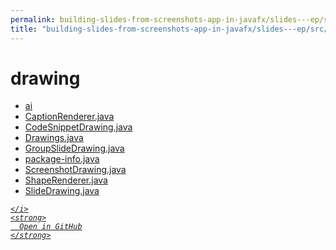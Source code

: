 ```yaml
---
permalink: building-slides-from-screenshots-app-in-javafx/slides---ep/src/main/java/engineer/mathsoftware/blog/slides/drawing
title: "building-slides-from-screenshots-app-in-javafx/slides---ep/src/main/java/engineer/mathsoftware/blog/slides/drawing"
---
```


# drawing
<ul>
  <li>
    <a href="ai">
      ai
    </a>
  </li>
  <li>
    <a href="CaptionRenderer.java">
      CaptionRenderer.java
    </a>
  </li>
  <li>
    <a href="CodeSnippetDrawing.java">
      CodeSnippetDrawing.java
    </a>
  </li>
  <li>
    <a href="Drawings.java">
      Drawings.java
    </a>
  </li>
  <li>
    <a href="GroupSlideDrawing.java">
      GroupSlideDrawing.java
    </a>
  </li>
  <li>
    <a href="package-info.java">
      package-info.java
    </a>
  </li>
  <li>
    <a href="ScreenshotDrawing.java">
      ScreenshotDrawing.java
    </a>
  </li>
  <li>
    <a href="ShapeRenderer.java">
      ShapeRenderer.java
    </a>
  </li>
  <li>
    <a href="SlideDrawing.java">
      SlideDrawing.java
    </a>
  </li>
</ul>
<div class="social open-gh-btn my-4">
  <a class="btn btn-github" href="https://github.com/tobiasbriones/test-blog-deploy/tree/main/swe/dev/java/javafx/drawing/productivity/building-slides-from-screenshots-app-in-javafx/slides---ep/src/main/java/engineer/mathsoftware/blog/slides/drawing" target="_blank">
    <i class="fab fa-github">
      
    </i>
    <strong>
      Open in GitHub
    </strong>
  </a>
</div>